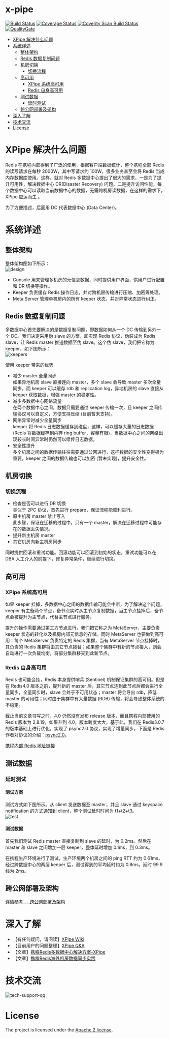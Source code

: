 x-pipe
================

[![Build Status](https://travis-ci.org/ctripcorp/x-pipe.svg?branch=master)](https://travis-ci.org/ctripcorp/x-pipe)
[![Coverage Status](https://coveralls.io/repos/github/ctripcorp/x-pipe/badge.svg?branch=master)](https://coveralls.io/github/ctripcorp/x-pipe?branch=master)
[![Coverity Scan Build Status](https://scan.coverity.com/projects/8884/badge.svg)](https://scan.coverity.com/projects/ctripcorp-x-pipe)
[![QualityGate](https://cloud.quality-gate.com/dashboard/api/badge?projectName=ctripcorp_x-pipe&branchName=master)](https://cloud.quality-gate.com/dashboard/branches/3169#overview)


<!-- MarkdownTOC -->

- [XPipe 解决什么问题](#xpipe-解决什么问题)
- [系统详述](#系统详述)
    - [整体架构](#整体架构)
    - [Redis 数据复制问题](#redis-数据复制问题)
    - [机房切换](#机房切换)
        - [切换流程](#切换流程)
    - [高可用](#高可用)
        - [XPipe 系统高可用](#xpipe-系统高可用)
        - [Redis 自身高可用](#redis-自身高可用)
    - [测试数据](#测试数据)
        - [延时测试](#延时测试)
    - [跨公网部署及架构](#跨公网部署及架构)
- [深入了解](#深入了解)
- [技术交流](#技术交流)
- [License](#license)

<!-- /MarkdownTOC -->


<a name="xpipe-解决什么问题"></a>
# XPipe 解决什么问题
Redis 在携程内部得到了广泛的使用，根据客户端数据统计，整个携程全部 Redis 的读写请求在每秒 2000W，其中写请求约 100W，很多业务甚至会将 Redis 当成内存数据库使用。这样，就对 Redis 多数据中心提出了很大的需求，一是为了提升可用性，解决数据中心 DR(Disaster Recovery) 问题，二是提升访问性能，每个数据中心可以读取当前数据中心的数据，无需跨机房读数据，在这样的需求下，XPipe 应运而生 。  

为了方便描述，后面用 DC 代表数据中心 (Data Center)。

<a name="系统详述"></a>
# 系统详述
<a name="整体架构"></a>
## 整体架构
整体架构图如下所示：  
![design](https://raw.github.com/ctripcorp/x-pipe/master/doc/image/total.jpg)  

- Console 用来管理多机房的元信息数据，同时提供用户界面，供用户进行配置和 DR 切换等操作。
- Keeper 负责缓存 Redis 操作日志，并对跨机房传输进行压缩、加密等处理。
- Meta Server 管理单机房内的所有 keeper 状态，并对异常状态进行纠正。

<a name="redis-数据复制问题"></a>
## Redis 数据复制问题
多数据中心首先要解决的是数据复制问题，即数据如何从一个 DC 传输到另外一个 DC。我们决定采用伪 slave 的方案，即实现 Redis 协议，伪装成为 Redis slave，让 Redis master 推送数据至伪 slave。这个伪 slave，我们把它称为 keeper，如下图所示：  
![keepers](https://raw.github.com/ctripcorp/x-pipe/master/doc/image/keepers.jpg)  

使用 keeper 带来的优势  

- 减少 master 全量同步  
如果异地机房 slave 直接连向 master，多个 slave 会导致 master 多次全量同步，而 keeper 可以缓存 rdb 和 replication log，异地机房的 slave 直接从 keeper 获取数据，增强 master 的稳定性。
- 减少多数据中心网络流量  
在两个数据中心之间，数据只需要通过 keeper 传输一次，且 keeper 之间传输协议可以自定义，方便支持压缩 (目前暂未支持)。
- 网络异常时减少全量同步  
keeper 将 Redis 日志数据缓存到磁盘，这样，可以缓存大量的日志数据 (Redis 将数据缓存到内存 ring buffer，容量有限)，当数据中心之间的网络出现较长时间异常时仍然可以续传日志数据。  
- 安全性提升  
多个机房之间的数据传输往往需要通过公网进行，这样数据的安全性变得极为重要，keeper 之间的数据传输也可以加密 (暂未实现)，提升安全性。

<a name="机房切换"></a>
## 机房切换
<a name="切换流程"></a>
### 切换流程
-   检查是否可以进行 DR 切换  
    类似于 2PC 协议，首先进行 prepare，保证流程能顺利进行。
-   原主机房 master 禁止写入  
此步骤，保证在迁移的过程中，只有一个 master，解决在迁移过程中可能存在的数据丢失情况。
-   提升新主机房 master
-   其它机房向新主机房同步

同时提供回滚和重试功能。回滚功能可以回滚到初始的状态，重试功能可以在 DBA 人工介入的前提下，修复异常条件，继续进行切换。
<a name="高可用"></a>
## 高可用
<a name="xpipe-系统高可用"></a>
### XPipe 系统高可用
如果 keeper 挂掉，多数据中心之间的数据传输可能会中断，为了解决这个问题，keeper 有主备两个节点，备节点实时从主节点复制数据，当主节点挂掉后，备节点会被提升为主节点，代替主节点进行服务。

提升的操作需要通过第三方节点进行，我们把它称之为 MetaServer，主要负责 keeper 状态的转化以及机房内部元信息的存储。同时 MetaServer 也要做到高可用：每个 MetaServer 负责特定的 Redis 集群，当有 MetaServer 节点挂掉时，其负责的 Redis 集群将由其它节点接替；如果整个集群中有新的节点接入，则会自动进行一次负载均衡，将部分集群移交到此新节点。
<a name="redis-自身高可用"></a>
### Redis 自身高可用
Redis 也可能会挂，Redis 本身提供哨兵 (Sentinel) 机制保证集群的高可用。但是在 Redis4.0 版本之前，提升新的 master 后，其它节点连到此节点后都会进行全量同步，全量同步时，slave 会处于不可用状态；master 将会导出 rdb，降低 master 的可用性；同时由于集群中有大量数据 (RDB) 传输，将会导致整体系统的不稳定。  

截止当前文章书写之时，4.0 仍然没有发布 release 版本，而且携程内部使用的 Redis 版本为 2.8.19，如果升到 4.0，版本跨度太大，基于此，我们在 Redis3.0.7 的版本基础上进行优化，实现了 psync2.0 协议，实现了增量同步。下面是 Redis 作者对协议的介绍：[psync2.0](https://gist.github.com/antirez/ae068f95c0d084891305)。

[携程内部 Redis 地址链接](https://github.com/ctripcorp/redis)

<a name="测试数据"></a>
## 测试数据
<a name="延时测试"></a>
### 延时测试
#### 测试方案
测试方式如下图所示。从 client 发送数据至 master，并且 slave 通过 keyspace notification 的方式通知到 client，整个测试延时时间为 t1+t2+t3。  
![test](https://raw.github.com/ctripcorp/x-pipe/master/doc/image/delay.jpg)  
#### 测试数据
首先我们测试 Redis master 直接复制到 slave 的延时，为 0.2ms。然后在 master 和 slave 之间增加一层 keeper，整体延时增加 0.1ms，到 0.3ms。

在携程生产环境进行了测试，生产环境两个机房之间的 ping RTT 约为 0.61ms，经过跨数据中心的两层 keeper 后，测试得到的平均延时约为 0.8ms，延时 99.9 线为 2ms。

<a name="跨公网部署及架构"></a>
## 跨公网部署及架构
[详情参考 -- 跨公网部署及架构](https://github.com/ctripcorp/x-pipe/blob/master/doc/proxy.md)

<a name="深入了解"></a>
# 深入了解
- 【有任何疑问，请阅读】[XPipe Wiki](https://github.com/ctripcorp/x-pipe/wiki) 
- 【目前用户的问题整理】[XPipe Q&A](https://github.com/ctripcorp/x-pipe/wiki/XPipe-Q&A)
- 【文章】[携程Redis多数据中心解决方案-XPipe](https://mp.weixin.qq.com/s/Q3bt0-5nv8uNMdHuls-Exw?)
- 【文章】[携程Redis海外机房数据同步实践](https://mp.weixin.qq.com/s/LeSSdT6bOEFzZyN26PRVzg)

<a name="技术交流"></a>
# 技术交流
![tech-support-qq](https://raw.github.com/ctripcorp/x-pipe/master/doc/xpipe_qq.png)


<a name="license"></a>
# License
The project is licensed under the [Apache 2 license](https://github.com/ctripcorp/x-pipe/blob/master/LICENSE).
